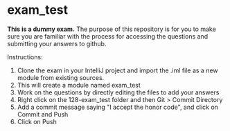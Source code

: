 # exam_test

**This is a dummy exam.** The purpose of this repository is for you to make sure you are familiar with the process for 
accessing the questions and submitting your answers to github. 

Instructions:
1. Clone the exam in your IntelliJ project and import the .iml file as a new module from existing sources.
2. This will create a module named exam_test
3. Work on the questions by directly editing the files to add your answers
4. Right click on the 128-exam_test folder and then Git > Commit Directory
5. Add a commit message saying "I accept the honor code", and click on Commit and Push
6. Click on Push
